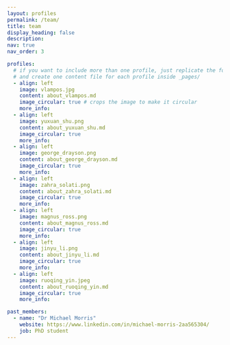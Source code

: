 ```yaml
---
layout: profiles
permalink: /team/
title: team
display_heading: false
description:
nav: true
nav_order: 3

profiles:
  # if you want to include more than one profile, just replicate the following block
  # and create one content file for each profile inside _pages/
  - align: left
    image: vlampos.jpg
    content: about_vlampos.md
    image_circular: true # crops the image to make it circular
    more_info:
  - align: left
    image: yuxuan_shu.png
    content: about_yuxuan_shu.md
    image_circular: true
    more_info:
  - align: left
    image: george_drayson.png
    content: about_george_drayson.md
    image_circular: true
    more_info:
  - align: left
    image: zahra_solati.png
    content: about_zahra_solati.md
    image_circular: true
    more_info:
  - align: left
    image: magnus_ross.png
    content: about_magnus_ross.md
    image_circular: true
    more_info:
  - align: left
    image: jinyu_li.png
    content: about_jinyu_li.md
    image_circular: true
    more_info:
  - align: left
    image: ruoqing_yin.jpeg
    content: about_ruoqing_yin.md
    image_circular: true
    more_info:

past_members:
  - name: "Dr Michael Morris"
    website: https://www.linkedin.com/in/michael-morris-2aa565304/
    job: PhD student
---
```

